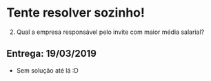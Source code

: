 # Tente resolver sozinho! #

2. Qual a empresa responsável pelo invite com maior média salarial?


## Entrega: 19/03/2019 ##
- Sem solução até lá :D